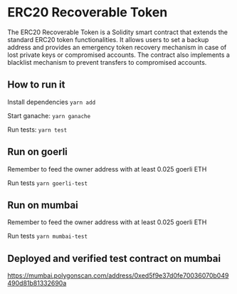 # ERC20 Recoverable Token

The ERC20 Recoverable Token is a Solidity smart contract that extends the standard ERC20 token functionalities. It allows users to set a backup address and provides an emergency token recovery mechanism in case of lost private keys or compromised accounts. The contract also implements a blacklist mechanism to prevent transfers to compromised accounts.

## How to run it

Install dependencies `yarn add`

Start ganache: `yarn ganache`

Run tests: `yarn test`

## Run on goerli

Remember to feed the owner address with at least 0.025 goerli ETH

Run tests `yarn goerli-test`

## Run on mumbai

Remember to feed the owner address with at least 0.025 goerli ETH

Run tests `yarn mumbai-test`

## Deployed and verified test contract on mumbai

https://mumbai.polygonscan.com/address/0xed5f9e37d0fe70036070b049490d81b81332690a







